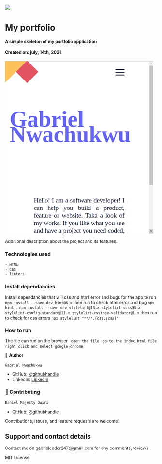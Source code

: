 ![](https://img.shields.io/badge/Microverse-blueviolet)

# My portfolio

 #### A simple skeleton of my portfolio application
 #### Created on: july, 14th,  2021



![screenshot](images/my-portfolio-1.png)

Additional description about the project and its features.


### Technologies used
    - HTML
    - CSS
    - linters


### Install dependancies
Install dependancies that will css and html error and bugs for the app to run
`npm install --save-dev hint@6.x` then run to check html error and bug `npx hint .`
`npm install --save-dev stylelint@13.x stylelint-scss@3.x stylelint-config-standard@21.x stylelint-csstree-validator@1.x` then run to check for css errors `npx stylelint "**/*.{css,scss}"`


### How to run
 The file can run on the browser
 ` open the file`
 ` go to the index.html file`
 ` right click and select google chrome`




👤 **Author**

`Gabriel Nwachukwu`

- GitHub: [@githubhandle](https://github.com/gabrielcoder247)
- LinkedIn: [LinkedIn](https://www.linkedin.com/in/gabriel-nwachukwu-209613173/)

### 🤝 Contributing

 `Daniel Majesty Owiri`
- GitHub: [@githubhandle](https://github.com/dannieMo)


Contributions, issues, and feature requests are welcome!

## Support and contact details
Contact me on gabrielcoder247@gmail.com for any comments, reviews


 MIT License



